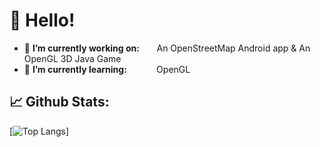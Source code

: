 # 👋 Hello!


- 🔭 **I’m currently working on:** &nbsp;&nbsp;&nbsp;&nbsp;&nbsp;&nbsp;An OpenStreetMap Android app & An OpenGL 3D Java Game
- 🌱 **I’m currently learning:**&nbsp;&nbsp;&nbsp;&nbsp;&nbsp;&nbsp;&nbsp;&nbsp;&nbsp;&nbsp;&nbsp;&nbsp;OpenGL


## 📈 Github Stats:
[![Top Langs](https://github-readme-stats.vercel.app/api/top-langs/?username=CodingWithMenno&layout=compact&theme=vision-friendly-dark)]
